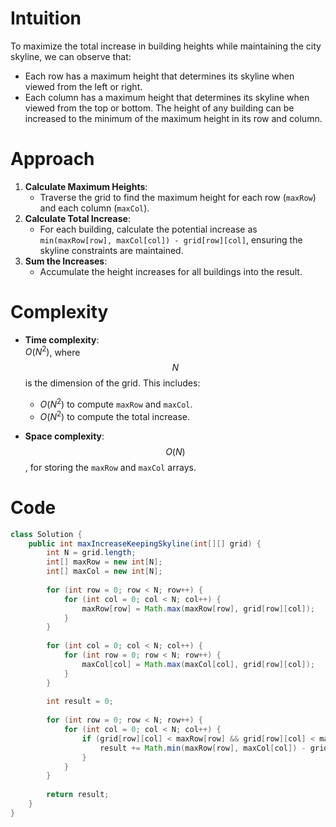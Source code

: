 # Intuition
To maximize the total increase in building heights while maintaining the city skyline, we can observe that:
- Each row has a maximum height that determines its skyline when viewed from the left or right.
- Each column has a maximum height that determines its skyline when viewed from the top or bottom.
The height of any building can be increased to the minimum of the maximum height in its row and column.

# Approach
1. **Calculate Maximum Heights**:
   - Traverse the grid to find the maximum height for each row (`maxRow`) and each column (`maxCol`).
2. **Calculate Total Increase**:
   - For each building, calculate the potential increase as `min(maxRow[row], maxCol[col]) - grid[row][col]`, ensuring the skyline constraints are maintained.
3. **Sum the Increases**:
   - Accumulate the height increases for all buildings into the result.

# Complexity
- **Time complexity**:  
  $O(N^2)$, where $$N$$ is the dimension of the grid. This includes:
  - $O(N^2)$ to compute `maxRow` and `maxCol`.
  - $O(N^2)$ to compute the total increase.
  
- **Space complexity**:  
  $$O(N)$$, for storing the `maxRow` and `maxCol` arrays.

# Code
```java
class Solution {
    public int maxIncreaseKeepingSkyline(int[][] grid) {
        int N = grid.length;
        int[] maxRow = new int[N];
        int[] maxCol = new int[N];
        
        for (int row = 0; row < N; row++) {
            for (int col = 0; col < N; col++) {
                maxRow[row] = Math.max(maxRow[row], grid[row][col]);
            }
        }
        
        for (int col = 0; col < N; col++) {
            for (int row = 0; row < N; row++) {
                maxCol[col] = Math.max(maxCol[col], grid[row][col]);
            }
        }
        
        int result = 0;
        
        for (int row = 0; row < N; row++) {
            for (int col = 0; col < N; col++) {
                if (grid[row][col] < maxRow[row] && grid[row][col] < maxCol[col]) {
                    result += Math.min(maxRow[row], maxCol[col]) - grid[row][col];
                }
            }
        }
        
        return result;
    }
}
```